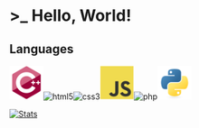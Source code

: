 # >_ Hello, World!

## Languages
<p align="left"><a href=""><img src="https://raw.githubusercontent.com/devicons/devicon/master/icons/cplusplus/cplusplus-original.svg" alt="cplusplus" width="60"/></a><img src="https://img.icons8.com/color/344/html-5--v1.png" alt="html5" width="60"/><img src="https://img.icons8.com/color/344/css3.png" alt="css3" width="60"/><img src="https://raw.githubusercontent.com/devicons/devicon/master/icons/javascript/javascript-original.svg" alt="javascript" width="60"/><img src="https://img.icons8.com/external-flat-juicy-fish/452/external-php-coding-and-development-flat-flat-juicy-fish.png" alt="php" width="60"/><img src="https://raw.githubusercontent.com/devicons/devicon/master/icons/python/python-original.svg" alt="python" width="60"/></p>

[![Stats](https://github-readme-stats.vercel.app/api/top-langs?username=pouletenslip&show_icons=true&locale=en&bg_color=0d1117&text_color=ffffff&layout=compact)](https://github.com/PouletEnSlip/)
